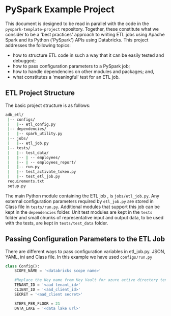 # PySpark Example Project

This document is designed to be read in parallel with the code in the `pyspark-template-project` repository. Together, these constitute what we consider to be a 'best practices' approach to writing ETL jobs using Apache Spark and its Python ('PySpark') APIs using Databricks. This project addresses the following topics:

- how to structure ETL code in such a way that it can be easily tested and debugged;
- how to pass configuration parameters to a PySpark job;
- how to handle dependencies on other modules and packages; and,
- what constitutes a 'meaningful' test for an ETL job.

## ETL Project Structure

The basic project structure is as follows:

```bash
adb_etl/
 |-- configs/
 |   |-- etl_config.py
 |-- dependencies/
 |   |-- spark_utility.py
 |-- jobs/
 |   |-- etl_job.py
 |-- tests/
 |   |-- test_data/
 |   |-- | -- employees/
 |   |-- | -- employees_report/
 |   |-- run.py
 |   |-- test_activate_token.py
 |   |-- test_etl_job.py
 requirements.txt
 setup.py
```

The main Python module containing the ETL job , is `jobs/etl_job.py`. Any external configuration parameters required by `etl_job.py` are stored in Class file in `tests/run.py`. Additional modules that support this job can be kept in the `dependencies` folder. Unit test modules are kept in the `tests` folder and small chunks of representative input and output data, to be used with the tests, are kept in `tests/test_data` folder.

## Passing Configuration Parameters to the ETL Job

There are different ways to pass configuration variables in etl_job.py. JSON, YAML, ini and Class file.
In this example we have used `configs/run.py` 

```python
class Config():
    SCOPE_NAME = '<databricks scope name>'

    #Replace the Key name from Key Vault for azure active directory tenant id, client id and secret
    TENANT_ID = '<aad tenant_id>' 
    CLIENT_ID = '<aad_client_id>'
    SECRET = '<aad_client secret>'

    STEPS_PER_FLOOR = 21
    DATA_LAKE = '<data lake url>'
```